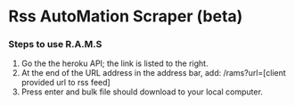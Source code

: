 # Rss AutoMation Scraper (beta) ###

### Steps to use R.A.M.S 
1. Go the the heroku API; the link is listed to the right. 
2. At the end of the URL address in the address bar, add: /rams?url=[client provided url to rss feed]
3. Press enter and bulk file should download to your local computer. 